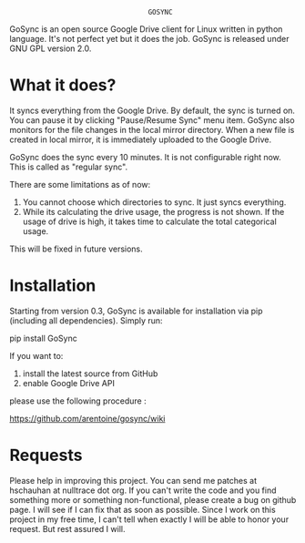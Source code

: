                                       GOSYNC

GoSync is an open source Google Drive client for Linux written in python language.
It's not perfect yet but it does the job. GoSync is released under GNU GPL version 2.0.

What it does?
=============
It syncs everything from the Google Drive. By default, the sync is turned on. You can pause
it by clicking "Pause/Resume Sync" menu item. GoSync also monitors for the file changes
in the local mirror directory. When a new file is created in local mirror, it is
immediately uploaded to the Google Drive.

GoSync does the sync every 10 minutes. It is not configurable right now. This is called
as "regular sync".

There are some limitations as of now:
1. You cannot choose which directories to sync. It just syncs everything.
2. While its calculating the drive usage, the progress is not shown. If the usage of drive is high, it takes time to calculate the total categorical usage.

This will be fixed in future versions.

Installation
============
Starting from version 0.3, GoSync is available for installation via pip (including all dependencies). Simply run:

pip install GoSync

If you want to: 

1. install the latest source from GitHub
1. enable Google Drive API

please use the following procedure :

https://github.com/arentoine/gosync/wiki

Requests
========
Please help in improving this project. You can send me patches at hschauhan at nulltrace dot org. If you
can't write the code and you find something more or something non-functional, please create a bug on github
page. I will see if I can fix that as soon as possible. Since I work on this project in my free time, I
can't tell when exactly I will be able to honor your request. But rest assured I will.
